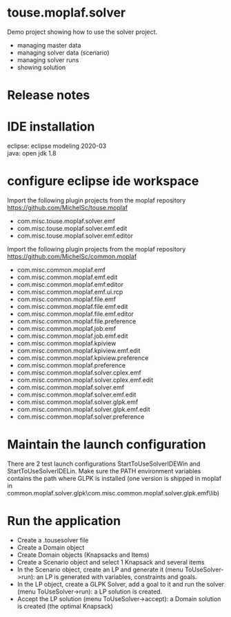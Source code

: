 touse.moplaf.solver
===================
Demo project showing how to use the solver project.
- managing master data
- managing solver data (scenario)
- managing solver runs
- showing solution

Release notes
===================
<empty>

IDE installation
===================
eclipse: eclipse modeling 2020-03  
java: open jdk 1.8

configure eclipse ide workspace
===============================
Import the following plugin projects from the moplaf repository https://github.com/MichelSc/touse.moplaf
* com.misc.touse.moplaf.solver.emf
* com.misc.touse.moplaf.solver.emf.edit
* com.misc.touse.moplaf.solver.emf.editor

Import the following plugin projects from the moplaf repository https://github.com/MichelSc/common.moplaf
* com.misc.common.moplaf.emf
* com.misc.common.moplaf.emf.edit
* com.misc.common.moplaf.emf.editor
* com.misc.common.moplaf.emf.ui.rcp
* com.misc.common.moplaf.file.emf
* com.misc.common.moplaf.file.emf.edit
* com.misc.common.moplaf.file.emf.editor
* com.misc.common.moplaf.file.preference
* com.misc.common.moplaf.job.emf
* com.misc.common.moplaf.job.emf.edit
* com.misc.common.moplaf.kpiview
* com.misc.common.moplaf.kpiview.emf.edit
* com.misc.common.moplaf.kpiview.preference
* com.misc.common.moplaf.preference
* com.misc.common.moplaf.solver.cplex.emf
* com.misc.common.moplaf.solver.cplex.emf.edit
* com.misc.common.moplaf.solver.emf
* com.misc.common.moplaf.solver.emf.edit
* com.misc.common.moplaf.solver.glpk.emf
* com.misc.common.moplaf.solver.glpk.emf.edit
* com.misc.common.moplaf.solver.preference

Maintain the launch configuration
=================================
There are 2 test launch configurations StartToUseSolverIDEWin and StartToUseSolverIDELin.
Make sure the PATH environment variables contains the path where GLPK is installed
(one version is shipped in moplaf in common.moplaf.solver.glpk\com.misc.common.moplaf.solver.glpk.emf\lib\)

Run the application
=================================
* Create a .tousesolver file
* Create a Domain object
* Create Domain objects (Knapsacks and Items)
* Create a Scenario object and select 1 Knapsack and several items
* In the Scenario object, create an LP and generate it (menu ToUseSolver->run): an LP is generated with variables, constraints and goals.
* In the LP object, create a GLPK Solver, add a goal to it and run the solver (menu ToUseSolver->run): a LP solution is created.
* Accept the LP solution (menu ToUseSolver->accept): a Domain solution is created (the optimal Knapsack)
 





